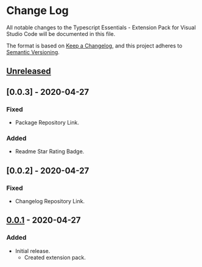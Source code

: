 # Change Log

All notable changes to the Typescript Essentials - Extension Pack for Visual Studio Code will be documented in this file.

The format is based on [Keep a Changelog](https://keepachangelog.com/en/1.0.0/),
and this project adheres to [Semantic Versioning](https://semver.org/spec/v2.0.0.html).

## [Unreleased]

## [0.0.3] - 2020-04-27
### Fixed
* Package Repository Link.
### Added
* Readme Star Rating Badge.

## [0.0.2] - 2020-04-27
### Fixed
* Changelog Repository Link.

## [0.0.1] - 2020-04-27
### Added
* Initial release.
  * Created extension pack.

[Unreleased]: https://github.com/Gydunhn/Angular-Essentials/tree/develop
[0.0.1]: https://github.com/Gydunhn/Angular-Essentials/releases/tag/0.0.1